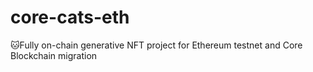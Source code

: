 # core-cats-eth
🐱Fully on-chain generative NFT project for Ethereum testnet and Core Blockchain migration
